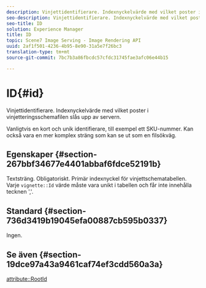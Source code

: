 ```yaml
---
description: Vinjettidentifierare. Indexnyckelvärde med vilket poster i vinjetteringsschemafilen slås upp av servern.
seo-description: Vinjettidentifierare. Indexnyckelvärde med vilket poster i vinjetteringsschemafilen slås upp av servern.
seo-title: ID
solution: Experience Manager
title: ID
topic: Scene7 Image Serving - Image Rendering API
uuid: 2af1f501-4236-4b95-8e90-31a5e7f26bc3
translation-type: tm+mt
source-git-commit: 7bc7b3a86fbcdc57cfdc31745fae3afc06e44b15

---
```



# ID{#id}

Vinjettidentifierare. Indexnyckelvärde med vilket poster i vinjetteringsschemafilen slås upp av servern.

Vanligtvis en kort och unik identifierare, till exempel ett SKU-nummer. Kan också vara en mer komplex sträng som kan se ut som en filsökväg.

## Egenskaper {#section-267bbf34677e4401abbaf6fdce52191b}

Textsträng. Obligatoriskt. Primär indexnyckel för vinjettschematabellen. Varje `vignette::Id` värde måste vara unikt i tabellen och får inte innehålla tecknen &#39;,&#39;.

## Standard {#section-736d3419b19045efa00887cb595b0337}

Ingen.

## Se även {#section-19dce97a43a9461caf74ef3cdd560a3a}

[attribute::RootId](../../../../../ir-api/material-cat/image-rendering-api-ref/c-ir-material-catalog/c-ir-attributes-reference/r-ir-rootid.md#reference-54b42b7125824be593378c1accb70d5a)
